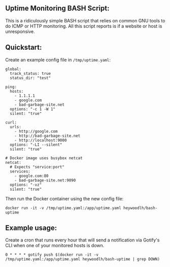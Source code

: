 ## Uptime Monitoring BASH Script:

This is a ridiculously simple BASH script that relies on common GNU tools to do ICMP or HTTP monitoring. All this script reports is if a website or host is unresponsive.

## Quickstart:

Create an example config file in `/tmp/uptime.yaml`:

```
global:
  track_status: true
  status_dir: "test"

ping:
  hosts:
    - 1.1.1.1
    - google.com
    - bad-garbage-site.net
  options: "-c 1 -W 1"
  silent: "true"

curl:
  urls:
    - http://google.com
    - http://bad-garbage-site.net
    - http://localhost:9000
  options: "-LI --silent"
  silent: "true"

# Docker image uses busybox netcat
netcat:
  # Expects "service:port"
  services:
    - google.com:80
    - bad-garbage-site.net:9090
  options: "-vz"
  silent: "true"
```

Then run the Docker container using the new config file:

```
docker run -it -v /tmp/uptime.yaml:/app/uptime.yaml heywoodlh/bash-uptime
```

## Example usage:

Create a cron that runs every hour that will send a notification via Gotify's CLI when one of your monitored hosts is down. 

```
0 * * * * gotify push $(docker run -it -v /tmp/uptime.yaml:/app/uptime.yaml heywoodlh/bash-uptime | grep DOWN)
```
